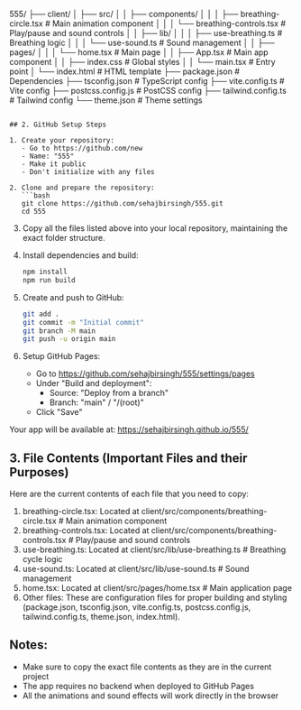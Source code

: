 555/
├── client/
│   ├── src/
│   │   ├── components/
│   │   │   ├── breathing-circle.tsx        # Main animation component
│   │   │   └── breathing-controls.tsx      # Play/pause and sound controls
│   │   ├── lib/
│   │   │   ├── use-breathing.ts           # Breathing logic
│   │   │   └── use-sound.ts               # Sound management
│   │   ├── pages/
│   │   │   └── home.tsx                   # Main page
│   │   ├── App.tsx                        # Main app component
│   │   ├── index.css                      # Global styles
│   │   └── main.tsx                       # Entry point
│   └── index.html                         # HTML template
├── package.json                           # Dependencies
├── tsconfig.json                          # TypeScript config
├── vite.config.ts                         # Vite config
├── postcss.config.js                      # PostCSS config
├── tailwind.config.ts                     # Tailwind config
└── theme.json                             # Theme settings
```

## 2. GitHub Setup Steps

1. Create your repository:
   - Go to https://github.com/new
   - Name: "555"
   - Make it public
   - Don't initialize with any files

2. Clone and prepare the repository:
   ```bash
   git clone https://github.com/sehajbirsingh/555.git
   cd 555
   ```

3. Copy all the files listed above into your local repository, maintaining the exact folder structure.

4. Install dependencies and build:
   ```bash
   npm install
   npm run build
   ```

5. Create and push to GitHub:
   ```bash
   git add .
   git commit -m "Initial commit"
   git branch -M main
   git push -u origin main
   ```

6. Setup GitHub Pages:
   - Go to https://github.com/sehajbirsingh/555/settings/pages
   - Under "Build and deployment":
     - Source: "Deploy from a branch"
     - Branch: "main" / "/(root)"
   - Click "Save"

Your app will be available at: https://sehajbirsingh.github.io/555/

## 3. File Contents (Important Files and their Purposes)
Here are the current contents of each file that you need to copy:

1. breathing-circle.tsx: Located at client/src/components/breathing-circle.tsx  # Main animation component
2. breathing-controls.tsx: Located at client/src/components/breathing-controls.tsx # Play/pause and sound controls
3. use-breathing.ts: Located at client/src/lib/use-breathing.ts # Breathing cycle logic
4. use-sound.ts: Located at client/src/lib/use-sound.ts # Sound management
5. home.tsx: Located at client/src/pages/home.tsx # Main application page
6. Other files:  These are configuration files for proper building and styling (package.json, tsconfig.json, vite.config.ts, postcss.config.js, tailwind.config.ts, theme.json, index.html).


## Notes:
- Make sure to copy the exact file contents as they are in the current project
- The app requires no backend when deployed to GitHub Pages
- All the animations and sound effects will work directly in the browser